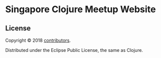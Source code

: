 Singapore Clojure Meetup Website
================================

## License

Copyright © 2018 [contributors](https://github.com/clj-sg/clj-sg-website/contributors).

Distributed under the Eclipse Public License, the same as Clojure.
